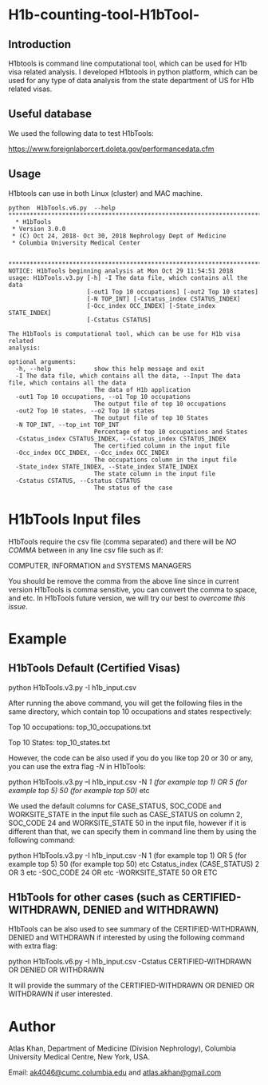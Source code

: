# H1b-counting-tool-H1bTool-

## Introduction

H1btools is command line computational tool, which can be used for H1b visa related analysis. I developed H1btools in python platform, which can be used for any type of data analysis from the state department of US for H1b related visas.

## Useful database

We used the following data to test H1bTools: 

https://www.foreignlaborcert.doleta.gov/performancedata.cfm

## Usage

H1btools can use in both Linux (cluster) and MAC machine. 

    python  H1bTools.v6.py  --help
    ************************************************************************* 
      * H1bTools 
     * Version 3.0.0 
     * (C) Oct 24, 2018- Oct 30, 2018 Nephrology Dept of Medicine 
     * Columbia University Medical Center 

     *************************************************************************
    NOTICE: H1bTools beginning analysis at Mon Oct 29 11:54:51 2018
    usage: H1bTools.v3.py [-h] -I The data file, which contains all the data
                          [-out1 Top 10 occupations] [-out2 Top 10 states]
                          [-N TOP_INT] [-Cstatus_index CSTATUS_INDEX]
                          [-Occ_index OCC_INDEX] [-State_index STATE_INDEX]
                          [-Cstatus CSTATUS]

    The H1bTools is computational tool, which can be use for H1b visa related
    analysis:

    optional arguments:
      -h, --help            show this help message and exit
      -I The data file, which contains all the data, --Input The data file, which contains all the data
                            The data of H1b application
      -out1 Top 10 occupations, --o1 Top 10 occupations
                            The output file of top 10 occupations
      -out2 Top 10 states, --o2 Top 10 states
                            The output file of top 10 States
      -N TOP_INT, --top_int TOP_INT
                            Percentage of top 10 occupations and States
      -Cstatus_index CSTATUS_INDEX, --Cstatus_index CSTATUS_INDEX
                            The certified column in the input file
      -Occ_index OCC_INDEX, --Occ_index OCC_INDEX
                            The occupations column in the input file
      -State_index STATE_INDEX, --State_index STATE_INDEX
                            The state column in the input file
      -Cstatus CSTATUS, --Cstatus CSTATUS
                            The status of the case
                        

# H1bTools Input files

H1bTools require the csv file (comma separated) and there will be _NO COMMA_ between in any line csv file such as if:

COMPUTER, INFORMATION and SYSTEMS MANAGERS

You should be remove the comma from the above line since in current version H1bTools is comma sensitive, you can convert the comma to space, and etc. In H1bTools future version, we will try our best to _overcome this issue_. 


# Example

## H1bTools Default (Certified Visas)

python H1bTools.v3.py -I h1b_input.csv

After running the above command, you will get the following files in the same directory, which contain top 10 occupations and states respectively:


Top 10 occupations: top_10_occupations.txt 

Top 10 States: top_10_states.txt


However, the code can be also used if you do you like top 20 or 30 or any, you can use the extra flag _-N_ in H1bTools:


python H1bTools.v3.py  –I h1b_input.csv  -N _1 (for example top 1) OR 5 (for example top 5) 50 (for example top 50)_ etc


We used the default columns for CASE_STATUS, SOC_CODE and WORKSITE_STATE in the input file such as CASE_STATUS on column 2, SOC_CODE 24 and WORKSITE_STATE 50 in the input file, however if it is different than that, we can specify them in command line them by using the following command:

python H1bTools.v3.py -I h1b_input.csv -N 1 (for example top 1) OR 5 (for example top 5) 50 (for example top 50) etc Cstatus_index (CASE_STATUS) 2 OR 3 etc -SOC_CODE 24 OR etc   -WORKSITE_STATE 50 OR ETC

## H1bTools for other cases (such as CERTIFIED-WITHDRAWN, DENIED and WITHDRAWN)

H1bTools can be also used to see summary of the CERTIFIED-WITHDRAWN, DENIED and WITHDRAWN if interested by using the following command with extra flag:

 python  H1bTools.v6.py  -I h1b_input.csv -Cstatus CERTIFIED-WITHDRAWN OR DENIED OR WITHDRAWN
 
 It will provide the summary of the CERTIFIED-WITHDRAWN OR DENIED OR WITHDRAWN if user interested.

# Author

Atlas Khan, Department of Medicine (Division Nephrology), Columbia University Medical Centre, New York, USA.

Email: ak4046@cumc.columbia.edu and atlas.akhan@gmail.com

